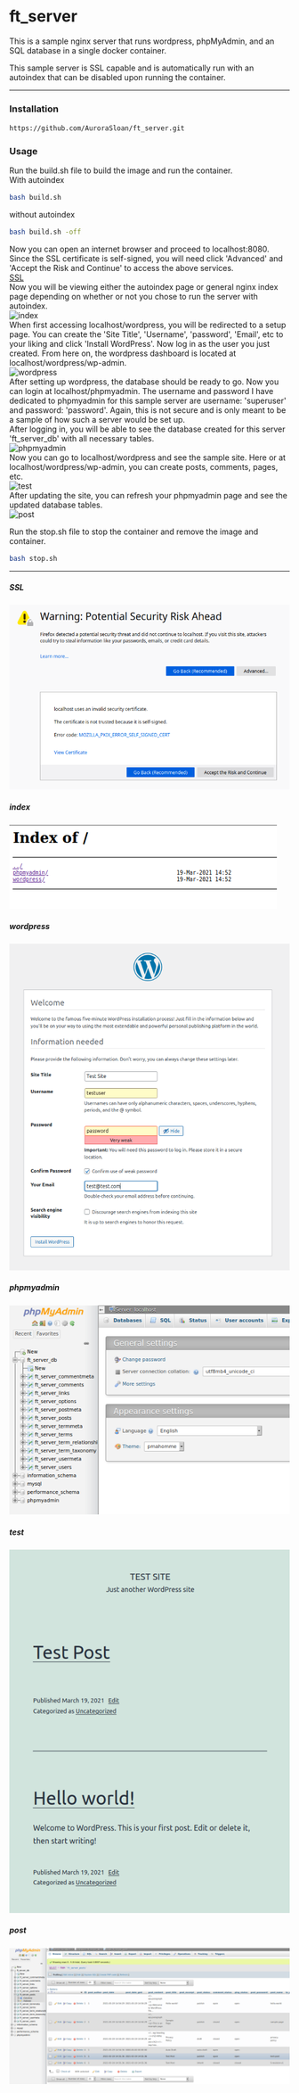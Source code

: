 # ft_server
This is a sample nginx server that runs wordpress, phpMyAdmin, and an SQL database in a single docker container.

This sample server is SSL capable and is automatically run with an autoindex that can be disabled upon running the container. 

----
### Installation
```bash
https://github.com/AuroraSloan/ft_server.git
```

### Usage
Run the build.sh file to build the image and run the container.<br>
With autoindex
```bash
bash build.sh
```
without autoindex
```bash
bash build.sh -off
```
Now you can open an internet browser and proceed to localhost:8080. Since the SSL certificate is self-signed, you will need click 'Advanced' and 'Accept the Risk and Continue' to access the above services.<br>
[SSL](https://github.com/AuroraSloan/ft_server#####SSL)<br>
Now you will be viewing either the autoindex page or general nginx index page depending on whether or not you chose to run the server with autoindex.<br>
![index](https://github.com/AuroraSloan/ft_server#####index)<br>
When first accessing localhost/wordpress, you will be redirected to a setup page. You can create the 'Site Title', 'Username', 'password', 'Email', etc to your liking and click 'Install WordPress'. Now log in as the user you just created. From here on, the wordpress dashboard is located at localhost/wordpress/wp-admin.<br>
![wordpress](https://github.com/AuroraSloan/ft_server#####wordpress)<br>
After setting up wordpress, the database should be ready to go. Now you can login at localhost/phpmyadmin. The username and password I have dedicated to phpmyadmin for this sample server are username: 'superuser' and password: 'password'. Again, this is not secure and is only meant to be a sample of how such a server would be set up.<br>
After logging in, you will be able to see the database created for this server 'ft_server_db' with all necessary tables.<br>
![phpmyadmin](https://github.com/AuroraSloan/ft_server#####phpmyadmin)<br>
Now you can go to localhost/wordpress and see the sample site. Here or at localhost/wordpress/wp-admin, you can create posts, comments, pages, etc.<br>
![test](https://github.com/AuroraSloan/ft_server#####test)<br>
After updating the site, you can refresh your phpmyadmin page and see the updated database tables.<br>
![post](https://github.com/AuroraSloan/ft_server#####post)<br>

Run the stop.sh file to stop the container and remove the image and container.
```bash
bash stop.sh
```

----
##### SSL
![SSL](imgs/ssl.PNG)
##### index
![index](imgs/index.PNG)
##### wordpress
![wordpress](imgs/wordpress.PNG)
##### phpmyadmin
![phpmyadmin](imgs/phpmyadmin.PNG)
##### test
![test](imgs/site.PNG)
##### post
![post](imgs/test.PNG)
